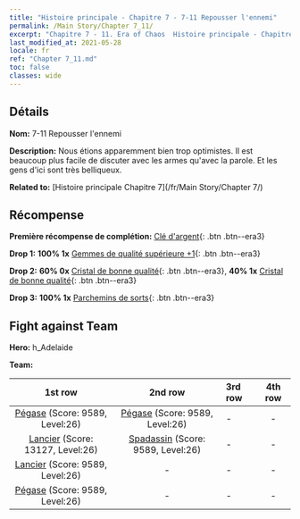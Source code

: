 ```yaml
---
title: "Histoire principale - Chapitre 7 - 7-11 Repousser l'ennemi"
permalink: /Main Story/Chapter 7_11/
excerpt: "Chapitre 7 - 11. Era of Chaos  Histoire principale - Chapitre 7_11. 7-11 Repousser l'ennemi"
last_modified_at: 2021-05-28
locale: fr
ref: "Chapter 7_11.md"
toc: false
classes: wide
---
```


## Détails

 **Nom:** 7-11 Repousser l'ennemi

 **Description:** Nous étions apparemment bien trop optimistes. Il est beaucoup plus facile de discuter avec les armes qu'avec la parole. Et les gens d'ici sont très belliqueux.

 **Related to:** [Histoire principale Chapitre 7](/fr/Main Story/Chapter 7/)

## Récompense

 **Première récompense de complétion:** [Clé d'argent](/ItemsFR/con_693/){: .btn .btn--era3}

 **Drop 1:** **100% 1x** [Gemmes de qualité supérieure +1](/ItemsFR/mat_23/){: .btn .btn--era3}

 **Drop 2:** **60% 0x** [Cristal de bonne qualité](/ItemsFR/mat_17/){: .btn .btn--era3}, **40% 1x** [Cristal de bonne qualité](/ItemsFR/mat_17/){: .btn .btn--era3}

 **Drop 3:** **100% 1x** [Parchemins de sorts](/ItemsFR/con_694/){: .btn .btn--era3}


## Fight against Team
 **Hero:** h_Adelaide

 **Team:**


  | 1st row | 2nd row | 3rd row | 4th row |
  |:----:|:----:|:----|:----:|
  | [Pégase](/fr/units/Pegasus/) (Score: 9589, Level:26)  | [Pégase](/fr/units/Pegasus/) (Score: 9589, Level:26)  | - | - |
  | [Lancier](/fr/units/Pikeman/) (Score: 13127, Level:26)  | [Spadassin](/fr/units/Swordsman/) (Score: 9589, Level:26)  | - | - |
  | [Lancier](/fr/units/Pikeman/) (Score: 9589, Level:26)  | - | - | - |
  | [Pégase](/fr/units/Pegasus/) (Score: 9589, Level:26)  | - | - | - |


